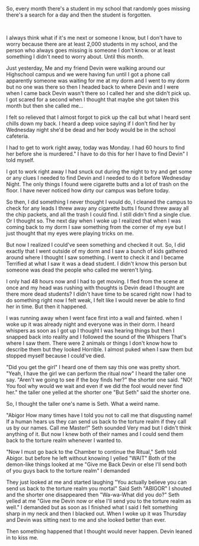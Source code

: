 So, every month there's a student in my school that randomly goes missing there's a search for a day and then the student is forgotten.

&#x200B;

I always think what if it's me next or someone I know, but I don't have to worry because there are at least 2,000 students in my school, and the person who always goes missing is someone I don't know. or at least something I didn't need to worry about. Until this month. 

Just yesterday, Me and my friend Devin were walking around our Highschool campus and we were having fun until I got a phone call apparently someone was waiting for me at my dorm and I went to my dorm but no one was there so then I headed back to where Devin and I were when I came back Devin wasn't there so I called her and she didn't pick up. I got scared for a second when I thought that maybe she got taken this month but then she called me...

I felt so relieved that I almost forgot to pick up the call but what I heard sent chills down my back. I heard a deep voice saying if I don't find her by Wednesday night she'd be dead and her body would be in the school cafeteria.

I had to get to work right away, today was Monday. I had 60 hours to find her before she is murdered." I have to do this for her I have to find Devin" I told myself. 

I got to work right away I had snuck out during the night to try and get some or any clues I needed to find Devin and I needed to do it before Wednesday Night. The only things I found were cigarette butts and a lot of trash on the floor. I have never noticed how dirty our campus was before today.

So then, I did something I never thought I would do, I cleaned the campus to check for any leads I threw away any cigarette butts I found threw away all the chip packets, and all the trash I could find. I still didn't find a single clue. Or I thought so. The next day when I woke up I realized that when I was coming back to my dorm I saw something from the corner of my eye but I just thought that my eyes were playing tricks on me. 

But now I realized I could've seen something and checked it out. So, I did exactly that I went outside of my dorm and I saw a bunch of kids gathered around where I thought I saw something. I went to check it and I became Terrified at what I saw it was a dead student. I didn't know this person but someone was dead the people who called me weren't lying. 

I only had 48 hours now and I had to get moving. I fled from the scene at once and my head was rushing with thoughts is Devin dead  I thought are there more dead students?  I didn't have time to be scared right now I had to do something right now I felt weak, I felt like I would never be able to find her in time. But then it happened. 

I was running away when I went face first into a wall and fainted. when I woke up it was already night and everyone was in their dorm. I heard whispers as soon as I got up I thought I was hearing things but then I snapped back into reality and I followed the sound of the Whispers That's where I saw them. There were 2 animals or things I don't know how to describe them but they looked Horrible. I almost puked when I saw them but stopped myself because I could've died.

"Did you get the girl" I heard one of them say this one was pretty short. "Yeah, I have the girl we can perform the ritual now" I heard the taller one say. "Aren't we going to see if the boy finds her?" the shorter one said. "NO! You fool why would we wait and even if we did the fool would never find her." the taller one yelled at the shorter one "But Seth" said the shorter one. 

So, I thought the taller one's name is Seth. What a weird name. 

"Abigor How many times have I told you not to call me that disgusting name! If a human hears us they can send us back to the torture realm if they call us by our names. Call me Master!" Seth sounded Very mad but I didn't think anything of it. But now I knew both of their names and I could send them back to the torture realm whenever I wanted to. 

"Now I must go back to the Chamber to continue the Ritual," Seth told Abigor. but before he left without knowing I yelled "WAIT" Both of the demon-like things looked at me "Give me Back Devin or else I'll send both of you guys back to the torture realm" I demanded 

They just looked at me and started laughing "You actually believe you can send us back to the torture realm you mortal" Said Seth "ABIGOR" I shouted and the shorter one disappeared then "Wa-wa-What did you do?" Seth yelled at me "Give me Devin now or else I'll send you to the torture realm as well." I demanded but as soon as I finished what I said I felt something sharp in my neck and then I blacked out. When I woke up it was Thursday and Devin was sitting next to me and she looked better than ever. 

Then something happened that I thought would never happen. Devin leaned in to kiss me.